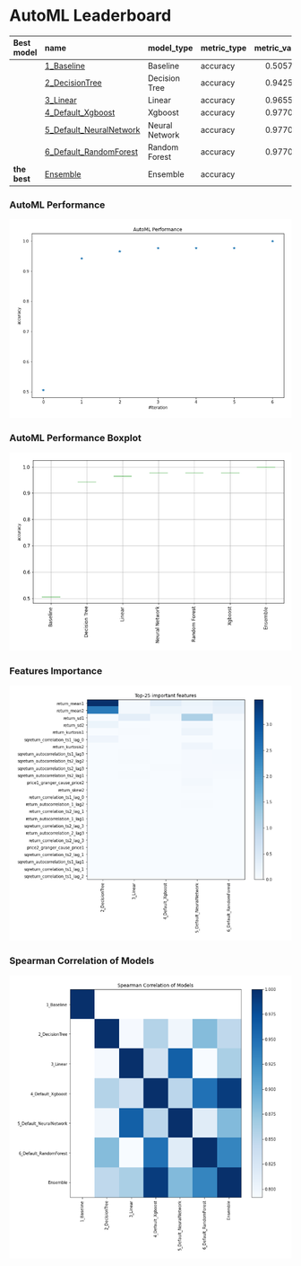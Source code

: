 # AutoML Leaderboard

| Best model   | name                                                         | model_type     | metric_type   |   metric_value |   train_time |
|:-------------|:-------------------------------------------------------------|:---------------|:--------------|---------------:|-------------:|
|              | [1_Baseline](1_Baseline/README.md)                           | Baseline       | accuracy      |       0.505747 |         1.84 |
|              | [2_DecisionTree](2_DecisionTree/README.md)                   | Decision Tree  | accuracy      |       0.942529 |         6.13 |
|              | [3_Linear](3_Linear/README.md)                               | Linear         | accuracy      |       0.965517 |         5.22 |
|              | [4_Default_Xgboost](4_Default_Xgboost/README.md)             | Xgboost        | accuracy      |       0.977011 |         5.21 |
|              | [5_Default_NeuralNetwork](5_Default_NeuralNetwork/README.md) | Neural Network | accuracy      |       0.977011 |         3.37 |
|              | [6_Default_RandomForest](6_Default_RandomForest/README.md)   | Random Forest  | accuracy      |       0.977011 |         8.7  |
| **the best** | [Ensemble](Ensemble/README.md)                               | Ensemble       | accuracy      |       1        |         0.37 |

### AutoML Performance
![AutoML Performance](ldb_performance.png)

### AutoML Performance Boxplot
![AutoML Performance Boxplot](ldb_performance_boxplot.png)

### Features Importance
![features importance across models](features_heatmap.png)



### Spearman Correlation of Models
![models spearman correlation](correlation_heatmap.png)


